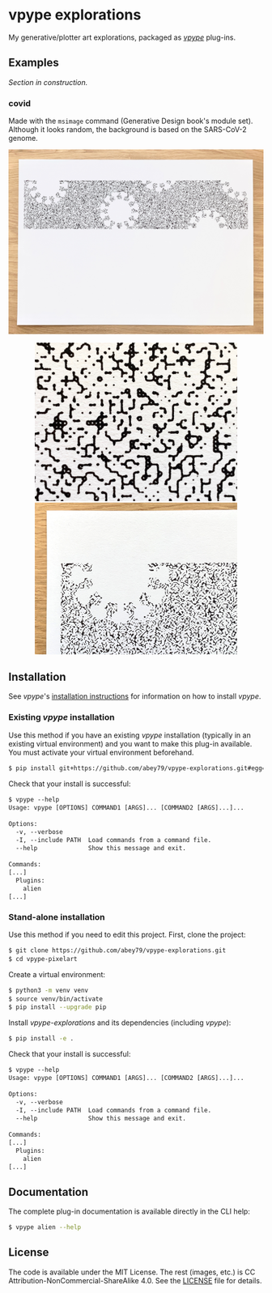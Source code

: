 # vpype explorations

My generative/plotter art explorations, packaged as [_vpype_](https://github.com/abey79/vpype) plug-ins.


## Examples

_Section in construction._

### covid

Made with the `msimage` command (Generative Design book's module set). Although it looks random, the background is
based on the SARS-CoV-2 genome.

<p align="center"><img src="examples/covid/1.jpg" width="800px" /></p>

<p align="center">
  <img src="examples/covid/4.jpg" width="400px" />
  <img src="examples/covid/3.jpg" width="400px" />
</p>

## Installation

See _vpype_'s [installation instructions](https://github.com/abey79/vpype/blob/master/INSTALL.md) for information on how
to install _vpype_.


### Existing _vpype_ installation

Use this method if you have an existing _vpype_ installation (typically in an existing virtual environment) and you
want to make this plug-in available. You must activate your virtual environment beforehand.

```bash
$ pip install git+https://github.com/abey79/vpype-explorations.git#egg=vpype-explorations
```

Check that your install is successful:

```
$ vpype --help
Usage: vpype [OPTIONS] COMMAND1 [ARGS]... [COMMAND2 [ARGS]...]...

Options:
  -v, --verbose
  -I, --include PATH  Load commands from a command file.
  --help              Show this message and exit.

Commands:
[...]
  Plugins:
    alien
[...]
```

### Stand-alone installation

Use this method if you need to edit this project. First, clone the project:

```bash
$ git clone https://github.com/abey79/vpype-explorations.git
$ cd vpype-pixelart
```

Create a virtual environment:

```bash
$ python3 -m venv venv
$ source venv/bin/activate
$ pip install --upgrade pip
```

Install _vpype-explorations_ and its dependencies (including _vpype_):

```bash
$ pip install -e .
```

Check that your install is successful:

```
$ vpype --help
Usage: vpype [OPTIONS] COMMAND1 [ARGS]... [COMMAND2 [ARGS]...]...

Options:
  -v, --verbose
  -I, --include PATH  Load commands from a command file.
  --help              Show this message and exit.

Commands:
[...]
  Plugins:
    alien
[...]
```


## Documentation

The complete plug-in documentation is available directly in the CLI help:

```bash
$ vpype alien --help
```


## License

The code is available under the MIT License. The rest (images, etc.) is CC Attribution-NonCommercial-ShareAlike 4.0.
See the [LICENSE](LICENSE) file for details.
